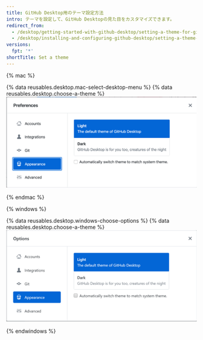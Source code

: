 ```yaml
---
title: GitHub Desktop用のテーマ設定方法
intro: テーマを設定して、GitHub Desktopの見た目をカスタマイズできます。
redirect_from:
  - /desktop/getting-started-with-github-desktop/setting-a-theme-for-github-desktop
  - /desktop/installing-and-configuring-github-desktop/setting-a-theme-for-github-desktop
versions:
  fpt: '*'
shortTitle: Set a theme
---
```


{% mac %}

{% data reusables.desktop.mac-select-desktop-menu %}
{% data reusables.desktop.choose-a-theme %}
  ![Macの外観タブのテーマオプション](/assets/images/help/desktop/mac-appearance-tab-themes.png)

{% endmac %}

{% windows %}

{% data reusables.desktop.windows-choose-options %}
{% data reusables.desktop.choose-a-theme %}
  ![Windowsの外観タブのテーマオプション](/assets/images/help/desktop/windows-appearance-tab-themes.png)

{% endwindows %}
